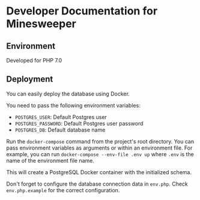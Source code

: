 # Developer Documentation for Minesweeper

## Environment
Developed for PHP 7.0

## Deployment

You can easily deploy the database using Docker.

You need to pass the following environment variables:
- `POSTGRES_USER`: Default Postgres user
- `POSTGRES_PASSWORD`: Default Postgres user password
- `POSTGRES_DB`: Default database name

Run the `docker-compose` command from the project's root directory. You can pass environment variables as arguments or within an environment file. For example, you can run
`docker-compose --env-file .env up` where `.env` is the name of the environment file name.

This will create a PostgreSQL Docker container with the initialized schema.

Don't forget to configure the database connection data in `env.php`. Check `env.php.example` for the correct configuration.
